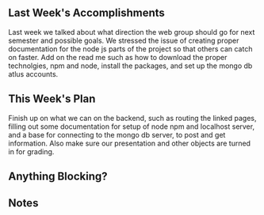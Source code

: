 ## Last Week's Accomplishments

Last week we talked about what direction the web group should go for next semester and possible goals. We stressed the issue of creating proper documentation for the node js parts of the project so that others can catch on faster. Add on the read me such as how to download the proper technolgies, npm and node, install the packages, and set up the mongo db atlus accounts.

## This Week's Plan


Finish up on what we can on the backend, such as routing the linked pages, filling out some documentation for setup of node npm and localhost server, and a base for connecting to the mongo db server, to post and get information. Also make sure our presentation and other objects are turned in for grading.


## Anything Blocking?


## Notes
